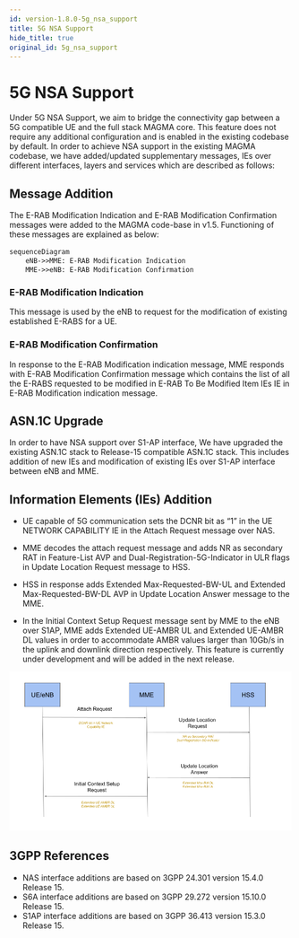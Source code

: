 ```yaml
---
id: version-1.8.0-5g_nsa_support
title: 5G NSA Support
hide_title: true
original_id: 5g_nsa_support
---
```


# 5G NSA Support

Under 5G NSA Support, we aim to bridge the connectivity gap between a 5G compatible UE and the full stack MAGMA core. This feature does not require any additional configuration and is enabled in the existing codebase by default. In order to achieve NSA support in the existing MAGMA codebase, we have added/updated supplementary messages, IEs over different interfaces, layers and services which are described as follows:

## Message Addition

The E-RAB Modification Indication and E-RAB Modification Confirmation messages were added to the MAGMA code-base in v1.5. Functioning of these messages are explained as below:

```mermaid
sequenceDiagram
    eNB->>MME: E-RAB Modification Indication
    MME->>eNB: E-RAB Modification Confirmation
```

### E-RAB Modification Indication

This message is used by the eNB to request for the modification of existing established E-RABS for a UE.

### E-RAB Modification Confirmation

In response to the E-RAB Modification indication message, MME responds with E-RAB Modification Confirmation message which contains the list of all the E-RABS requested to be modified in E-RAB To Be Modified Item IEs IE in E-RAB Modification indication message.

## ASN.1C Upgrade

In order to have NSA support over S1-AP interface, We have upgraded the existing ASN.1C stack to Release-15 compatible ASN.1C stack. This includes addition of new IEs and modification of existing IEs over S1-AP interface between eNB and MME.

## Information Elements (IEs) Addition

- UE capable of 5G communication sets the DCNR bit as “1” in the UE NETWORK CAPABILITY IE in the Attach Request message over NAS.

- MME decodes the attach request message and adds NR as secondary RAT in Feature-List AVP and Dual-Registration-5G-Indicator in ULR flags in Update Location Request message to HSS.

- HSS in response adds Extended Max-Requested-BW-UL and Extended Max-Requested-BW-DL AVP in Update Location Answer message to the MME.

- In the Initial Context Setup Request message sent by MME to the eNB over S1AP, MME adds Extended UE-AMBR UL and Extended UE-AMBR DL values in order to accommodate AMBR values larger than 10Gb/s in the uplink and downlink direction respectively. This feature is currently under development and will be added in the next release.

![NSA IEs Addition](../../../../readmes/assets/lte/NSA-IE-Addition.png?raw=true "NSA IEs Addition")

## 3GPP References

- NAS interface additions are based on 3GPP 24.301 version 15.4.0 Release 15.
- S6A interface additions are based on 3GPP 29.272 version 15.10.0 Release 15.
- S1AP interface additions are based on 3GPP 36.413 version 15.3.0 Release 15.
